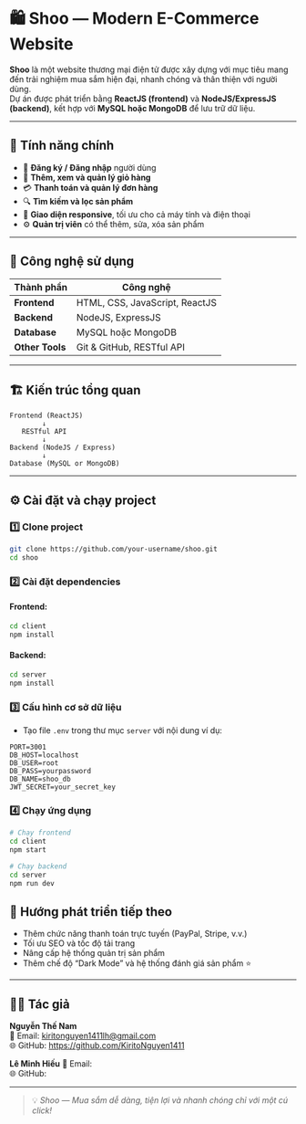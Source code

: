# 🛍️ Shoo — Modern E-Commerce Website

**Shoo** là một website thương mại điện tử được xây dựng với mục tiêu mang đến trải nghiệm mua sắm hiện đại, nhanh chóng và thân thiện với người dùng.  
Dự án được phát triển bằng **ReactJS (frontend)** và **NodeJS/ExpressJS (backend)**, kết hợp với **MySQL hoặc MongoDB** để lưu trữ dữ liệu.

---

## 🚀 Tính năng chính

- 👤 **Đăng ký / Đăng nhập** người dùng  
- 🛒 **Thêm, xem và quản lý giỏ hàng**  
- 💳 **Thanh toán và quản lý đơn hàng**  
- 🔍 **Tìm kiếm và lọc sản phẩm**  
- 📱 **Giao diện responsive**, tối ưu cho cả máy tính và điện thoại  
- ⚙️ **Quản trị viên** có thể thêm, sửa, xóa sản phẩm  

---

## 🧩 Công nghệ sử dụng

| Thành phần | Công nghệ |
|-------------|------------|
| **Frontend** | HTML, CSS, JavaScript, ReactJS |
| **Backend** | NodeJS, ExpressJS |
| **Database** | MySQL hoặc MongoDB |
| **Other Tools** | Git & GitHub, RESTful API |

---

## 🏗️ Kiến trúc tổng quan

```
Frontend (ReactJS)
        ↓
   RESTful API
        ↓
Backend (NodeJS / Express)
        ↓
Database (MySQL or MongoDB)
```

---

## ⚙️ Cài đặt và chạy project

### 1️⃣ Clone project
```bash
git clone https://github.com/your-username/shoo.git
cd shoo
```

### 2️⃣ Cài đặt dependencies
#### Frontend:
```bash
cd client
npm install
```
#### Backend:
```bash
cd server
npm install
```

### 3️⃣ Cấu hình cơ sở dữ liệu
- Tạo file `.env` trong thư mục `server` với nội dung ví dụ:
```env
PORT=3001
DB_HOST=localhost
DB_USER=root
DB_PASS=yourpassword
DB_NAME=shoo_db
JWT_SECRET=your_secret_key
```

### 4️⃣ Chạy ứng dụng
```bash
# Chạy frontend
cd client
npm start

# Chạy backend
cd server
npm run dev
```


## 🧠 Hướng phát triển tiếp theo

- Thêm chức năng thanh toán trực tuyến (PayPal, Stripe, v.v.)
- Tối ưu SEO và tốc độ tải trang
- Nâng cấp hệ thống quản trị sản phẩm
- Thêm chế độ “Dark Mode” và hệ thống đánh giá sản phẩm ⭐

---

## 👨‍💻 Tác giả

**Nguyễn Thế Nam**  
📧 Email: kiritonguyen1411lh@gmail.com  
🌐 GitHub: https://github.com/KiritoNguyen1411

**Lê Minh Hiếu**
📧 Email:   
🌐 GitHub: 

---


> 💡 *Shoo — Mua sắm dễ dàng, tiện lợi và nhanh chóng chỉ với một cú click!*
